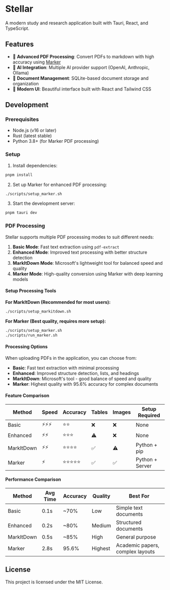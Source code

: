 # Stellar

A modern study and research application built with Tauri, React, and TypeScript.

## Features

- 📄 **Advanced PDF Processing**: Convert PDFs to markdown with high accuracy using [Marker](https://github.com/datalab-to/marker)
- 🤖 **AI Integration**: Multiple AI provider support (OpenAI, Anthropic, Ollama)
- 💾 **Document Management**: SQLite-based document storage and organization
- 🎨 **Modern UI**: Beautiful interface built with React and Tailwind CSS

## Development

### Prerequisites

- Node.js (v16 or later)
- Rust (latest stable)
- Python 3.8+ (for Marker PDF processing)

### Setup

1. Install dependencies:
```bash
pnpm install
```

2. Set up Marker for enhanced PDF processing:
```bash
./scripts/setup_marker.sh
```

3. Start the development server:
```bash
pnpm tauri dev
```

### PDF Processing

Stellar supports multiple PDF processing modes to suit different needs:

1. **Basic Mode**: Fast text extraction using `pdf-extract`
2. **Enhanced Mode**: Improved text processing with better structure detection
3. **MarkItDown Mode**: Microsoft's lightweight tool for balanced speed and quality
4. **Marker Mode**: High-quality conversion using Marker with deep learning models

#### Setup Processing Tools

**For MarkItDown (Recommended for most users):**
```bash
./scripts/setup_markitdown.sh
```

**For Marker (Best quality, requires more setup):**
```bash
./scripts/setup_marker.sh
./scripts/run_marker.sh
```

#### Processing Options

When uploading PDFs in the application, you can choose from:

- **Basic**: Fast text extraction with minimal processing
- **Enhanced**: Improved structure detection, lists, and headings
- **MarkItDown**: Microsoft's tool - good balance of speed and quality
- **Marker**: Highest quality with 95.6% accuracy for complex documents

#### Feature Comparison

| Method     | Speed | Accuracy | Tables | Images | Setup Required |
|------------|-------|----------|--------|--------|----------------|
| Basic      | ⚡⚡⚡  | ⭐⭐     | ❌     | ❌     | None           |
| Enhanced   | ⚡⚡   | ⭐⭐⭐   | ⚠️     | ❌     | None           |
| MarkItDown | ⚡⚡   | ⭐⭐⭐⭐ | ✅     | ⚠️     | Python + pip   |
| Marker     | ⚡     | ⭐⭐⭐⭐⭐| ✅     | ✅     | Python + Server|

#### Performance Comparison

| Method     | Avg Time | Accuracy | Quality | Best For |
|------------|----------|----------|---------|----------|
| Basic      | 0.1s     | ~70%     | Low     | Simple text documents |
| Enhanced   | 0.2s     | ~80%     | Medium  | Structured documents |
| MarkItDown | 0.5s     | ~85%     | High    | General purpose |
| Marker     | 2.8s     | 95.6%    | Highest | Academic papers, complex layouts |

## License

This project is licensed under the MIT License.
